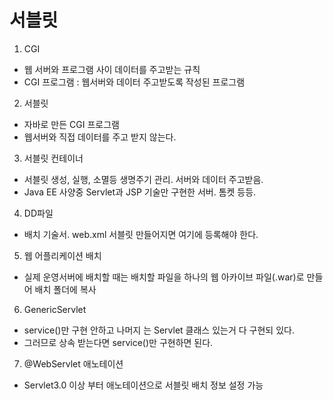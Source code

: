# 서블릿
1. CGI
  - 웹 서버와 프로그램 사이 데이터를 주고받는 규칙
  - CGI 프로그램 : 웹서버와 데이터 주고받도록 작성된 프로그램

2. 서블릿
  - 자바로 만든 CGI 프로그램
  - 웹서버와 직접 데이터를 주고 받지 않는다. 
  
3. 서블릿 컨테이너 
  - 서블릿 생성, 실행, 소멸등 생명주기 관리. 서버와 데이터 주고받음. 
  - Java EE 사양중 Servlet과 JSP 기술만 구현한 서버. 톰켓 등등.

4. DD파일
  - 배치 기술서. web.xml 서블릿 만들어지면 여기에 등록해야 한다. 
 
5. 웹 어플리케이션 배치
  - 실제 운영서버에 배치할 때는 배치할 파일을 하나의 웹 아카이브 파일(.war)로 만들어 배치 폴더에 복사
  
6. GenericServlet
  - service()만 구현 안하고 나머지 는 Servlet 클래스 있는거 다 구현되 있다. 
  - 그러므로 상속 받는다면 service()만 구현하면 된다. 
  
7. @WebServlet 애노테이션
  - Servlet3.0 이상 부터 애노테이션으로 서블릿 배치 정보 설정 가능